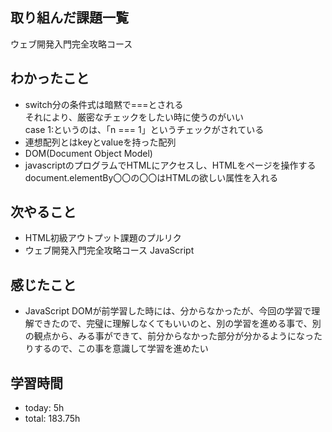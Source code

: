  ##  取り組んだ課題一覧

ウェブ開発入門完全攻略コース

 ##  わかったこと

- switch分の条件式は暗黙で===とされる<br>
それにより、厳密なチェックをしたい時に使うのがいい<br>
case 1:というのは、「n === 1」というチェックがされている
- 連想配列とはkeyとvalueを持った配列
- DOM(Document Object Model)
- javascriptのプログラムでHTMLにアクセスし、HTMLをページを操作する<br>
document.elementBy〇〇の〇〇はHTMLの欲しい属性を入れる

 ##  次やること

- HTML初級アウトプット課題のプルリク
- ウェブ開発入門完全攻略コース JavaScript

 ##  感じたこと

- JavaScript DOMが前学習した時には、分からなかったが、今回の学習で理解できたので、完璧に理解しなくてもいいのと、別の学習を進める事で、別の観点から、みる事ができて、前分からなかった部分が分かるようになったりするので、この事を意識して学習を進めたい

 ##  学習時間
- today: 5h
- total: 183.75h